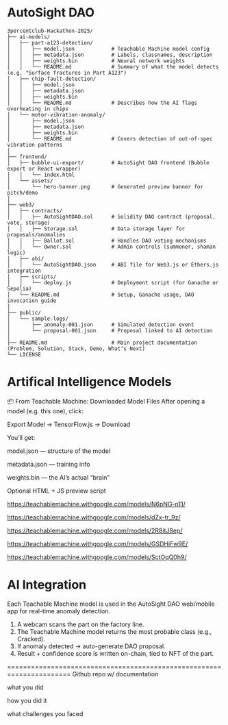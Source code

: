 # AutoSight DAO 
```
3percentclub-Hackathon-2025/
├── ai-models/
│   ├── part-a123-detection/
│   │   ├── model.json            # Teachable Machine model config
│   │   ├── metadata.json         # Labels, classnames, description
│   │   ├── weights.bin           # Neural network weights
│   │   └── README.md             # Summary of what the model detects (e.g. "Surface fractures in Part A123")
│   ├── chip-fault-detection/
│   │   ├── model.json
│   │   ├── metadata.json
│   │   ├── weights.bin
│   │   └── README.md             # Describes how the AI flags overheating in chips
│   └── motor-vibration-anomaly/
│       ├── model.json
│       ├── metadata.json
│       ├── weights.bin
│       └── README.md             # Covers detection of out-of-spec vibration patterns
│
├── frontend/
│   ├── bubble-ui-export/         # AutoSight DAO frontend (Bubble export or React wrapper)
│   │   └── index.html
│   └── assets/
│       └── hero-banner.png       # Generated preview banner for pitch/demo
│
├── web3/
│   ├── contracts/
│   │   ├── AutoSightDAO.sol      # Solidity DAO contract (proposal, vote, storage)
│   │   ├── Storage.sol           # Data storage layer for proposals/anomalies
│   │   ├── Ballot.sol            # Handles DAO voting mechanisms
│   │   └── Owner.sol             # Admin controls (summoner, shaman logic)
│   ├── abi/
│   │   └── AutoSightDAO.json     # ABI file for Web3.js or Ethers.js integration
│   ├── scripts/
│   │   └── deploy.js             # Deployment script (for Ganache or Sepolia)
│   └── README.md                 # Setup, Ganache usage, DAO invocation guide
│
├── public/
│   └── sample-logs/
│       ├── anomaly-001.json      # Simulated detection event
│       └── proposal-001.json     # Proposal linked to AI detection
│
├── README.md                     # Main project documentation (Problem, Solution, Stack, Demo, What’s Next)
└── LICENSE

```

# Artifical Intelligence Models

📦 From Teachable Machine: Downloaded Model Files
After opening a model (e.g. this one), click:

Export Model → TensorFlow.js → Download

You’ll get:

model.json — structure of the model

metadata.json — training info

weights.bin — the AI’s actual “brain”

Optional HTML + JS preview script



https://teachablemachine.withgoogle.com/models/N6pNG-n11/

https://teachablemachine.withgoogle.com/models/dZx-tr_9z/

https://teachablemachine.withgoogle.com/models/2R8itJ8ep/

https://teachablemachine.withgoogle.com/models/GSDHiFw9E/

https://teachablemachine.withgoogle.com/models/SctOqQ0h9/

# AI Integration

Each Teachable Machine model is used in the AutoSight DAO web/mobile app for real-time anomaly detection.

1. A webcam scans the part on the factory line.
2. The Teachable Machine model returns the most probable class (e.g., Cracked).
3. If anomaly detected → auto-generate DAO proposal.
4. Result + confidence score is written on-chain, tied to NFT of the part.

<!-- index.html -->
<script src="https://cdn.jsdelivr.net/npm/@tensorflow/tfjs"></script>
<script src="https://cdn.jsdelivr.net/npm/@teachablemachine/image"></script>


======================================================================
Github repo w/ documentation

what you did

how you did it

what challenges you faced

